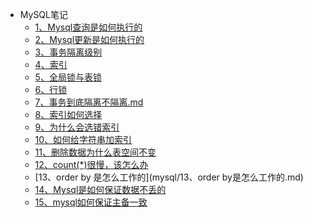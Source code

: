 - MySQL笔记
  - [1、Mysql查询是如何执行的](mysql/1、Mysql查询是如何执行的.md)
  - [2、Mysql更新是如何执行的](mysql/2、Mysql更新是如何执行的.md)
  - [3、事务隔离级别](mysql/3、事务隔离级别.md)
  - [4、索引](mysql/4、索引.md)
  - [5、全局锁与表锁](mysql/5、全局锁与表锁.md)
  - [6、行锁](mysql/6、行锁.md)
  - [7、事务到底隔离不隔离.md](mysql/7、事务到底隔离不隔离.md)
  - [8、索引如何选择](mysql/8、索引怎么选择.md)
  - [9、为什么会选错索引](mysql/9、为什么会选错索引.md)
  - [10、如何给字符串加索引](mysql/10、如何给字符串加索引.md)
  - [11、删除数据为什么表空间不变](mysql/11、删除数据为什么表空间不变.md)
  - [12、count(*)很慢，该怎么办](mysql/12、count(*)很慢，该怎么办.md)
  - [13、order by 是怎么工作的](mysql/13、order by是怎么工作的.md)
  - [14、Mysql是如何保证数据不丢的](mysql/14、Mysql是如何保证数据不丢的.md)
  - [15、mysql如何保证主备一致](mysql/15、mysql如何保证主备一致呢.md)

